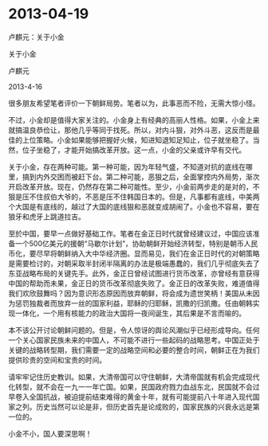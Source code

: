 # 2013-04-19

卢麒元：关于小金

关于小金 

卢麒元

2013-4-16

很多朋友希望笔者评价一下朝鲜局势。笔者以为，此事恶而不险，无需大惊小怪。

不过，小金却是值得大家关注的。小金身上有经典的高丽人性格。如果，小金上来就搞温良恭俭让，那他几乎等同于找死。所以，对内斗狠，对外斗恶，这反而是最佳的上位策略。小金如果能够把握好火候，知进知退知足知止，位子就坐稳了。当然，位子坐稳了，才能开始搞改革开放。这一点，小金的父亲或许早有交代。

关于小金，存在两种可能。第一种可能，因为年轻气盛，不知道对抗的底线在哪里，搞到内外交困而被赶下台。第二种可能，恶狠之后，全面掌控内外局势，渐次开启改革开放。现在，仍然存在第二种可能性。至少，小金前两步走的是对的，不狠是压不住叔伯大爷的，不恶是压不住韩国日本的。但是，凡事都有底线，中美两个大国是有底线的，越过了大国的底线狠和恶就变成胡闹了。小金也不容易，要在狼牙和虎牙上跳道拉吉。

至於中国，要早一点做好基础工作。笔者在金正日时代就曾经建议过，中国应该准备一个500亿美元的援朝“马歇尔计划”，协助朝鲜开始经济转型，特别是朝币人民币化，要尽早将朝鲜纳入大中华经济圈。显而易见，我们在金正日时代的对朝策略是需要检讨的，对朝采取半封闭半隔离的办法是极端愚蠢的，我们几乎彻底失去了东亚战略布局的关键先手。此外，金正日曾经试图进行货币改革，亦曾经有意获得中国的帮助而未果，金正日的货币改革彻底失败了。金正日的改革失败，难道值得我们欢欣鼓舞吗？因为意识形态原因而放弃朝鲜，将会成为遗世笑柄！美国从未因为惩罚独裁者而放弃一丝的国家利益，耶稣的归耶稣，凯撒的归凯撒。任由朝韩实现一体化，一个用有核能力的政治大国将一夜间诞生，其后果是不言而喻的。

本不该公开讨论朝鲜问题的。但是，令人惊讶的舆论风潮似乎已经形成导向。任何一个关心国家民族未来的中国人，不可能不进行一些起码的战略思考。中国正处于关键的战略转型期，我们需要一定的战略空间和必要的整合时间，朝鲜正在为我们提供珍贵的空间和宝贵的时间。

请牢牢记住历史教训。如果，大清帝国可以守住朝鲜，大清帝国就有机会完成现代化转型，就不会在一九一一年亡国。如果，民国政府戮力血战东北，民国就不会过早卷入全国抗战，被迫提前结束难得的黄金十年，就有可能提前八十年进入现代国家之列。历史当然可以论是非，但历史首先是论成败的，国家民族的兴衰永远是第一位的。

小金不小，国人要深思啊！
